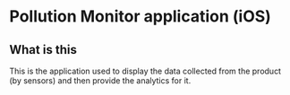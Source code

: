 # Pollution Monitor application (iOS)

## What is this
This is the application used to display the data collected from the product (by sensors) and then provide the analytics for it.

